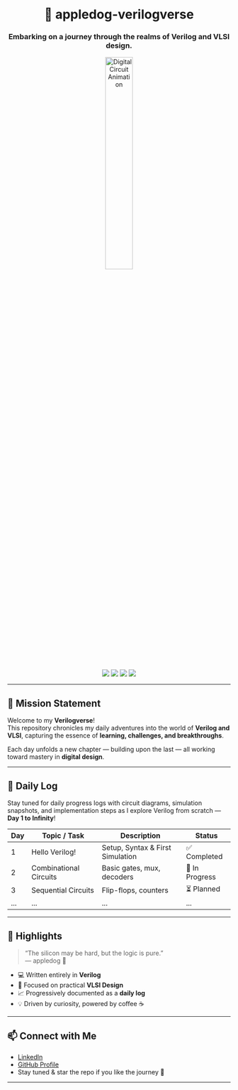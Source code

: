 <h1 align="center">🌌 appledog-verilogverse</h1>
<h3 align="center">Embarking on a journey through the realms of Verilog and VLSI design.</h3>

<p align="center">
  <img src="https://media0.giphy.com/media/v1.Y2lkPTc5MGI3NjExODdrcTZkaTRmemdud2psNzVoOW5xZ3oxb2M5NDY5NzY4bzdjMHJxZyZlcD12MV9pbnRlcm5hbF9naWZfYnlfaWQmY3Q9Zw/IG3DGUzcsIx7TueQpa/giphy.gif" width="35%" alt="Digital Circuit Animation"/>
</p>

<p align="center">
  <img src="https://img.shields.io/badge/Language-Verilog-blue.svg"/>
  <img src="https://img.shields.io/badge/Field-VLSI-orange"/>
  <img src="https://img.shields.io/badge/Progress-Day--n-green"/>
  <img src="https://img.shields.io/badge/Made%20with-%E2%9D%A4-red"/>
</p>

---

## 🚀 Mission Statement

Welcome to my **Verilogverse**!  
This repository chronicles my daily adventures into the world of **Verilog and VLSI**, capturing the essence of **learning, challenges, and breakthroughs**.

Each day unfolds a new chapter — building upon the last — all working toward mastery in **digital design**.

---

## 📅 Daily Log

Stay tuned for daily progress logs with circuit diagrams, simulation snapshots, and implementation steps as I explore Verilog from scratch — **Day 1 to Infinity**!

| Day | Topic / Task                        | Description                              | Status     |
|-----|-------------------------------------|------------------------------------------|------------|
| 1   | Hello Verilog!                      | Setup, Syntax & First Simulation         | ✅ Completed |
| 2   | Combinational Circuits              | Basic gates, mux, decoders               | 🔄 In Progress |
| 3   | Sequential Circuits                 | Flip-flops, counters                     | ⏳ Planned |
| ... | ...                                 | ...                                      | ...        |

---

## 🌟 Highlights

> “The silicon may be hard, but the logic is pure.”  
> — appledog 🐾

- 💻 Written entirely in **Verilog**
- 🎯 Focused on practical **VLSI Design**
- 📈 Progressively documented as a **daily log**
- 💡 Driven by curiosity, powered by coffee ☕

---

## 📫 Connect with Me

- [LinkedIn](https://www.linkedin.com/in/rahul-a-rabinal-173802228)
- [GitHub Profile](https://github.com/appledog)
- Stay tuned & star the repo if you like the journey 🌟

---
